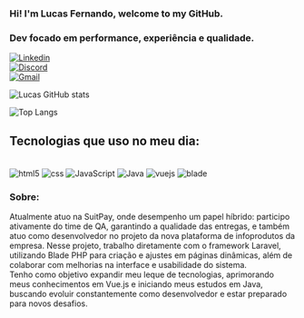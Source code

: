 ### Hi! I'm Lucas Fernando, welcome to my GitHub.

### Dev focado em performance, experiência e qualidade.

[![Linkedin](https://img.shields.io/badge/Linkedin-0077B5?style=for-the-badge&logo=linkedin&logoColor=white)](https://www.linkedin.com/in/lucas-fernando-096b9022b/)  
[![Discord](https://img.shields.io/badge/Discord-7289DA?style=for-the-badge&logo=discord&logoColor=white)](https://www.linkedin.com/in/lucas-fernando-096b9022b/)  
[![Gmail](https://img.shields.io/badge/Gmail-D14836?style=for-the-badge&logo=gmail&logoColor=white)](https://www.linkedin.com/in/lucas-fernando-096b9022b/)  

 ![Lucas GitHub stats](https://github-readme-stats.vercel.app/api?username=lucasfernando7ii&show_icons=true&theme=dracula)  

 ![Top Langs](https://github-readme-stats.vercel.app/api/top-langs/?username=lucasfernando7ii&cache_seconds=60)


## Tecnologias que uso no meu dia:

<div style="display: inline_block"><br>
  <img href="https://html.com/document/" align="center" alt="html5" src="https://img.shields.io/badge/HTML5-E34F26?style=for-the-badge&logo=html5&logoColor=white"/>
  <img align="center" alt="css" src="https://img.shields.io/badge/CSS-239120?style=for-the-badge&logo=css3&logoColor=white"/>
  <img align="center" alt="JavaScript" src="https://img.shields.io/badge/JavaScript-323330?style=for-the-badge&logo=javascript&logoColor=F7DF1E"/>
  <img align="center" alt="Java" src="https://img.shields.io/badge/Java-ED8B00?style=for-the-badge&logo=openjdk&logoColor=white"/>
  <img align="center" alt="vuejs" src="https://img.shields.io/badge/Vue.js-35495E?style=for-the-badge&logo=vue.js&logoColor=4FC08D"/>
  <img align="center" alt="blade" src="https://img.shields.io/badge/Blade-FF2D20?style=for-the-badge&logo=laravel&logoColor=white"/>
</div>

### Sobre:
Atualmente atuo na SuitPay, onde desempenho um papel híbrido: participo ativamente do time de QA, garantindo a qualidade das entregas, e também atuo como desenvolvedor no projeto da nova plataforma de infoprodutos da empresa. Nesse projeto, trabalho diretamente com o framework Laravel, utilizando Blade PHP para criação e ajustes em páginas dinâmicas, além de colaborar com melhorias na interface e usabilidade do sistema.  
Tenho como objetivo expandir meu leque de tecnologias, aprimorando meus conhecimentos em Vue.js e iniciando meus estudos em Java, buscando evoluir constantemente como desenvolvedor e estar preparado para novos desafios.
